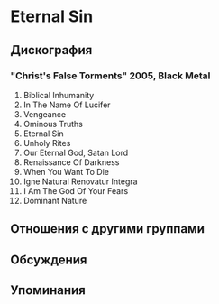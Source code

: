 # Eternal Sin



## Дискография

### "Christ's False Torments" 2005, Black Metal

1. Biblical Inhumanity
2. In The Name Of Lucifer
3. Vengeance
4. Ominous Truths
5. Eternal Sin
6. Unholy Rites
7. Our Eternal God, Satan Lord
8. Renaissance Of Darkness
9. When You Want To Die
10. Igne Natural Renovatur Integra
11. I Am The God Of Your Fears
12. Dominant Nature


## Отношения с другими группами


## Обсуждения


## Упоминания

